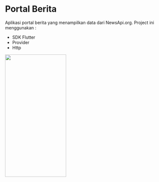 # Portal Berita

Aplikasi portal berita yang menampilkan data dari NewsApi.org.
Project ini menggunakan :
- SDK Flutter
- Provider
- Http

<img src="https://github.com/AjiSetya/portalberita_flutter/blob/development/ss.png" height="400" width="200">

